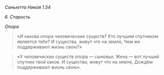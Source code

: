 *Саньютта Никая 1\.54*

*6\. Старость*

*Опора*

> «И какова опора человеческих существ?
> Кто лучшим спутником является тебе?
> И существа, живут что на земле,
> Чем же поддерживают жизнь свою?»

> «У человеческих существ опора — сыновья\.
> Жена — вот лучший спутник твой каков\.
> И существа, живут что на земле,
> Дождём поддерживают жизнь свою»\.
